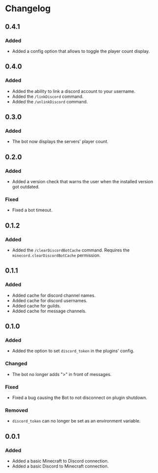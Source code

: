 # Changelog

## 0.4.1

### Added

- Added a config option that allows to toggle the player count display.

## 0.4.0

### Added

- Added the ability to link a discord account to your username.
- Added the `/linkDiscord` command.
- Added the `/unlinkDiscord` command.

## 0.3.0

### Added

- The bot now displays the servers' player count.

## 0.2.0

### Added

- Added a version check that warns the user when the installed version got outdated. 

### Fixed

- Fixed a bot timeout.

## 0.1.2

### Added

- Added the `/clearDiscordBotCache` command. Requires the `minecord.clearDiscordBotCache` permission.

## 0.1.1

### Added

- Added cache for discord channel names.
- Added cache for discord usernames.
- Added cache for guilds.
- Added cache for message channels.

## 0.1.0

### Added

- Added the option to set `discord_token` in the plugins' config.

### Changed

- The bot no longer adds ">" in front of messages.

### Fixed

- Fixed a bug causing the Bot to not disconnect on plugin shutdown.

### Removed

- `discord_token` can no longer be set as an environment variable.

## 0.0.1

### Added

- Added a basic Minecraft to Discord connection.
- Added a basic Discord to Minecraft connection.